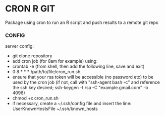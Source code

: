 # CRON R GIT

Package using cron to run an R script and push results to a remote git repo

### CONFIG

server config:

- git clone repository
- add cron job (for 8am for example) using:
- crontab -e (from shell, then add the following line, save and exit)
- 0 8 * * * /path/to/file/cron_run.sh
- ensure that your rsa token will be accessible (no password etc) to be used by the cron job (if not, call with "ssh-agent bash -c" and reference the ssh key desired; ssh-keygen -t rsa -C "example.gmail.com" -b 4096)
- chmod +x cron_run.sh
- if necessary, create a ~/.ssh/config file and insert the line: UserKnownHostsFile ~/.ssh/known_hosts
